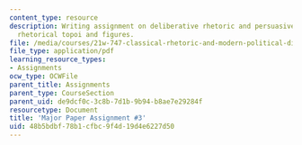 ```yaml
---
content_type: resource
description: Writing assignment on deliberative rhetoric and persuasive argument using
  rhetorical topoi and figures.
file: /media/courses/21w-747-classical-rhetoric-and-modern-political-discourse-fall-2009/48b5bdbf78b1cfbc9f4d19d4e6227d50_MIT21W_747_01F09_assn05.pdf
file_type: application/pdf
learning_resource_types:
- Assignments
ocw_type: OCWFile
parent_title: Assignments
parent_type: CourseSection
parent_uid: de9dcf0c-3c8b-7d1b-9b94-b8ae7e29284f
resourcetype: Document
title: 'Major Paper Assignment #3'
uid: 48b5bdbf-78b1-cfbc-9f4d-19d4e6227d50
---
```

